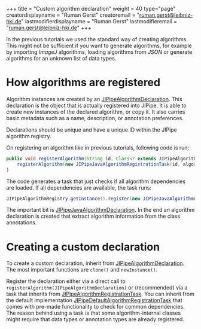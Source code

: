 +++
title = "Custom algorithm declaration"
weight = 40
type="page"
creatordisplayname = "Ruman Gerst"
creatoremail = "ruman.gerst@leibniz-hki.de"
lastmodifierdisplayname = "Ruman Gerst"
lastmodifieremail = "ruman.gerst@leibniz-hki.de"
+++

In the previous tutorials we used the standard way of creating algorithms.
This might not be sufficient if you want to generate algorithms, for example
by importing *ImageJ* algorithms, loading algorithms from *JSON* or generate
algorithms for an unknown list of data types.

# How algorithms are registered

Algorithm instances are created by an [JIPipeAlgorithmDeclaration](/apidocs/org/hkijena/jipipe/api/algorithm/JIPipeAlgorithmDeclaration.html). This declaration
is the object that is actually registered into JIPipe. It is able to create
new instances of the declared algorithm, or copy it. It also carries basic metadata
such as a name, description, or annotation preferences.

Declarations should be unique and have a unique ID within the JIPipe algorithm registry.

On registering an algorithm like in previous tutorials, following code is run:

```java
public void registerAlgorithm(String id, Class<? extends JIPipeAlgorithm> algorithmClass) {
    registerAlgorithm(new JIPipeJavaAlgorithmRegistrationTask(id, algorithmClass, this));
}
```

The code generates a task that just checks if all algorithm dependencies are loaded.
If all dependencies are available, the task runs:

```java
JIPipeAlgorithmRegistry.getInstance().register(new JIPipeJavaAlgorithmDeclaration(id, algorithmClass), source);
```

The important bit is [JIPipeJavaAlgorithmDeclaration](/apidocs/org/hkijena/jipipe/api/algorithm/JIPipeJavaAlgorithmDeclaration.html). In the end an algorithm declaration is created
that extract algorithm information from the class annotations.

# Creating a custom declaration

To create a custom declaration, inherit from [JIPipeAlgorithmDeclaration](/apidocs/org/hkijena/jipipe/api/algorithm/JIPipeAlgorithmDeclaration.html). The most important functions are `clone()` and `newInstance()`.

Register the declaration either via a direct call to `registerAlgorithm(JIPipeAlgorithmDeclaration)` or (recommended) via a task that inherits from [JIPipeAlgorithmRegistrationTask](/apidocs/org/hkijena/jipipe/api/registries/JIPipeAlgorithmRegistrationTask.html). You can inherit from the default implementation [JIPipeDefaultAlgorithmRegistrationTask](/apidocs/org/hkijena/jipipe/api/registries/JIPipeDefaultAlgorithmRegistrationTask.html) that comes with pre-made functionality to check for common dependencies.
The reason behind using a task is that some algorithm-internal classes might require that data types or annotation types are already registered.
